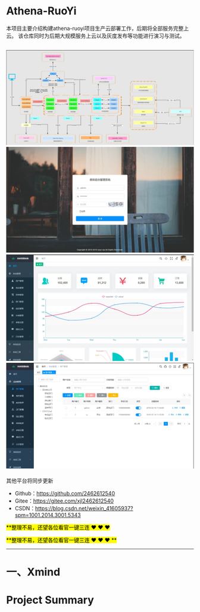 # Athena-RuoYi

本项目主要介绍构建athena-ruoyi项目生产云部署工作，后期将全部服务完整上云。
该仓库同时为后期大规模服务上云以及灰度发布等功能进行演习与测试。

![img.png](Xmind/ruoyi-architecture.png)
![img.png](Xmind/ruoyi.jpg)
![img.png](Xmind/ruoyi2.png)
![img.png](Xmind/ruoyi3.png)
-----------------------------------------------------------------------------------------------
其他平台将同步更新

- Github：https://github.com/2462612540
- Gitee：https://gitee.com/xjl2462612540
- CSDN：https://blog.csdn.net/weixin_41605937?spm=1001.2014.3001.5343

<mark>**整理不易，还望各位看官一键三连 :heart: :heart: :heart: </mark>

<mark>**整理不易，还望各位看官一键三连 :heart: :heart: :heart: **</mark>

-----------------------------------------------------------------------------------------------

# 一、Xmind


# 

# Project Summary
